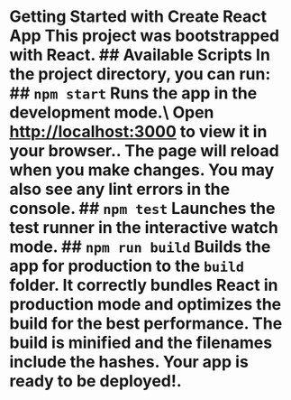 # Getting Started with Create React App This project was bootstrapped with React. ## Available Scripts In the project directory, you can run: ## `npm start` Runs the app in the development mode.\ Open [http://localhost:3000](http://localhost:3000) to view it in your browser.. The page will reload when you make changes. You may also see any lint errors in the console. ## `npm test` Launches the test runner in the interactive watch mode. ## `npm run build` Builds the app for production to the `build` folder. It correctly bundles React in production mode and optimizes the build for the best performance. The build is minified and the filenames include the hashes. Your app is ready to be deployed!.
